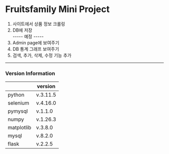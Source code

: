 # Fruitsfamily Mini Project

1. 사이트에서 상품 정보 크롤링  
2. DB에 저장  
----- 예정 -----  
3. Admin page에 보여주기  
4. DB 통계 그래프 보여주기  
5. 검색, 추가, 삭제, 수정 기능 추가  


-----
### Version Information
|            | version   |
|------------|-----------|
| python     | v.3.11.5  |  
| selenium   | v.4.16.0  |
| pymysql    | v.1.1.0   |
| numpy      | v.1.26.3  |
| matplotlib | v.3.8.0   |
| mysql      | v.8.2.0   |
| flask      | v.2.2.5   |

